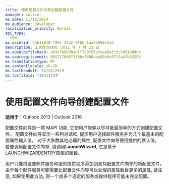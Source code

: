 ```yaml
---
title: 使用配置文件向导创建配置文件
manager: soliver
ms.date: 11/16/2014
ms.audience: Developer
localization_priority: Normal
api_type:
- COM
ms.assetid: 4b611818-f99f-43a2-9f6b-1aa5b9564d1d
description: 上次修改时间：2011 年 7 月 23 日
ms.openlocfilehash: a93cfb05d8abfffc9f55a7ea48efc3c3451dddbb
ms.sourcegitcommit: 8657170d071f9bcf680aba50b9c07f2a4fb82283
ms.translationtype: MT
ms.contentlocale: zh-CN
ms.lasthandoff: 04/28/2019
ms.locfileid: "33411734"
---
```

# <a name="creating-a-profile-by-using-the-profile-wizard"></a>使用配置文件向导创建配置文件

  
  
**适用于**：Outlook 2013 | Outlook 2016 
  
配置文件向导是一项 MAPI 功能, 它使用户能够以尽可能最简单的方式创建配置文件。 配置文件向导显示一系列对话框, 提示用户选择邮件服务并为几个最基本的配置属性输入值。 对于大多数其他必需的属性, 配置文件向导使用提供的默认值。 若要调用配置文件向导, 请调用**LaunchWizard**, 它是基于[LAUNCHWIZARDENTRY](launchwizardentry.md)原型的函数。 
  
用户只能将这些邮件服务和服务提供程序添加到支持配置文件向导的新配置文件。 由于每个邮件服务可能需要比配置文件向导可以处理的属性数目更多的属性, 请注意, 如果使用此方法, 则一个或多个选定的服务或提供程序可能未完全配置。
  

